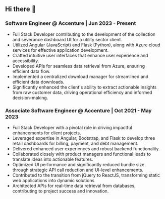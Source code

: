 ## Hi there 👋

### Software Engineer @ Accenture | Jun 2023 - Present
* Full Stack Developer contributing to the development of the collection and severance dashboard UI for a utility sector client.
* Utilized Angular (JavaScript) and Flask (Python), along with Azure cloud services for effective application development.
* Crafted intuitive user interfaces that enhance user experience and accessibility.
* Developed APIs for seamless data retrieval from Azure, ensuring efficient data flow.
* Implemented a centralized download manager for streamlined and efficient data downloads.
* Significantly enhanced the client's ability to extract actionable insights from raw customer data, driving operational efficiency and informed decision-making.

### Associate Software Engineer @ Accenture | Oct 2021 - May 2023
* Full Stack Developer with a pivotal role in driving impactful enhancements for client projects.
* Leveraged expertise in Angular, Bootstrap, and Flask to develop three retail dashboards for billing, payment, and debt management.
* Delivered enhanced user experiences and robust backend functionality.
* Collaborated closely with product managers and functional leads to translate ideas into actionable features.
* Optimized UI performance and significantly reduced bundle size through strategic API call reduction and UI-level enhancements.
* Contributed to the transition from jQuery to ReactJS, transforming static web applications into dynamic solutions.
* Architected APIs for real-time data retrieval from databases, contributing to project success and innovation.


<!--
**ranjeet-mishra-ng/ranjeet-mishra-ng** is a ✨ _special_ ✨ repository because its `README.md` (this file) appears on your GitHub profile.

Here are some ideas to get you started:

- 🔭 I’m currently working on ...
- 🌱 I’m currently learning ...
- 👯 I’m looking to collaborate on ...
- 🤔 I’m looking for help with ...
- 💬 Ask me about ...
- 📫 How to reach me: ...
- 😄 Pronouns: ...
- ⚡ Fun fact: ...
-->

